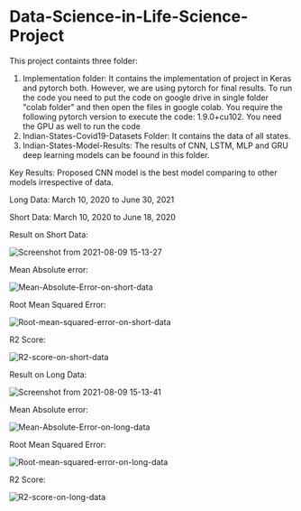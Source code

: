 # Data-Science-in-Life-Science-Project
This project containts three folder:
1. Implementation folder: It contains the implementation of project in Keras and pytorch both. However, we are using pytorch for final results.
To run the code you need to put the code on google drive in single folder "colab folder" and then open the files in google colab. You require the following pytorch version to execute the code: 1.9.0+cu102. You need the GPU as well to run the code
2. Indian-States-Covid19-Datasets Folder: It contains the data of all states.
3. Indian-States-Model-Results: The results of CNN, LSTM, MLP and GRU deep learning models can be foound in this folder.

Key Results:
Proposed CNN model is the best model comparing to other models irrespective of data.

Long Data: March 10, 2020 to June 30, 2021

Short Data: March 10, 2020 to June 18, 2020


Result on Short Data:

![Screenshot from 2021-08-09 15-13-27](https://user-images.githubusercontent.com/77930296/128712070-192af4e0-f7f9-4f5a-9c41-95409f096a89.png)


Mean Absolute error:

![Mean-Absolute-Error-on-short-data](https://user-images.githubusercontent.com/77930296/128711124-320b1622-f40f-4393-96bb-996d6b26556f.png)

Root Mean Squared Error:

![Root-mean-squared-error-on-short-data](https://user-images.githubusercontent.com/77930296/128711485-d93fbd1d-037c-4b8a-bc28-61ab0c91e723.png)

  
R2 Score:

![R2-score-on-short-data](https://user-images.githubusercontent.com/77930296/128711409-a2e5cc94-c051-4862-995a-6c4c8ca524b6.png)

Result on Long Data:

![Screenshot from 2021-08-09 15-13-41](https://user-images.githubusercontent.com/77930296/128712131-5ac438fa-5c74-4ae6-a17d-7657923bf6ef.png)


Mean Absolute error:

  ![Mean-Absolute-Error-on-long-data](https://user-images.githubusercontent.com/77930296/128711296-f4817b3f-c25d-4ff0-9842-2a9d93228a7f.png)

Root Mean Squared Error:

  ![Root-mean-squared-error-on-long-data](https://user-images.githubusercontent.com/77930296/128711372-e24f511c-0b41-4f3d-ba8d-6a6591db27a7.png)

R2 Score:

  ![R2-score-on-long-data](https://user-images.githubusercontent.com/77930296/128711343-87a9e24e-679e-40b2-ba0c-06f3dca47154.png)

